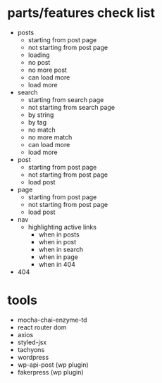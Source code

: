 # parts/features check list

- posts
  - starting from post page
  - not starting from post page
  - loading
  - no post
  - no more post
  - can load more
  - load more
- search
  - starting from search page
  - not starting from search page
  - by string
  - by tag
  - no match
  - no more match
  - can load more
  - load more
- post
  - starting from post page
  - not starting from post page
  - load post
- page
  - starting from post page
  - not starting from post page
  - load post
- nav
  - highlighting active links
    - when in posts
    - when in post
    - when in search
    - when in page
    - when in 404
- 404

# tools

- mocha-chai-enzyme-td
- react router dom
- axios
- styled-jsx
- tachyons
- wordpress
- wp-api-post (wp plugin)
- fakerpress (wp plugin)
